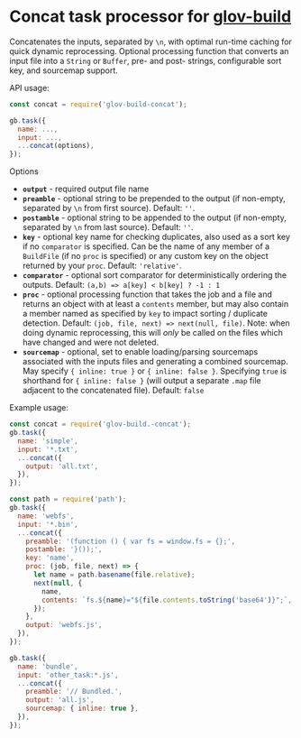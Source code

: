 Concat task processor for [glov-build](https://github.com/Jimbly/glov-build)
=============================

Concatenates the inputs, separated by `\n`, with optimal run-time caching for quick dynamic reprocessing.  Optional processing function that converts an input file into a `String` or `Buffer`, pre- and post- strings, configurable sort key, and sourcemap support.

API usage:
```javascript
const concat = require('glov-build-concat');

gb.task({
  name: ...,
  input: ...,
  ...concat(options),
});
```
Options
* **`output`** - required output file name
* **`preamble`** - optional string to be prepended to the output (if non-empty, separated by `\n` from first source).  Default: `''`.
* **`postamble`** - optional string to be appended to the output (if non-empty, separated by `\n` from last source).  Default: `''`.
* **`key`** - optional key name for checking duplicates, also used as a sort key if no `comparator` is specified.  Can be the name of any member of a `BuildFile` (if no `proc` is specified) or any custom key on the object returned by your `proc`.  Default: `'relative'`.
* **`comparator`** - optional sort comparator for deterministically ordering the outputs.  Default: `(a,b) => a[key] < b[key] ? -1 : 1`
* **`proc`** - optional processing function that takes the job and a file and returns an object with at least a `contents` member, but may also contain a member named as specified by `key` to impact sorting / duplicate detection.  Default: `(job, file, next) => next(null, file)`.  Note: when doing dynamic reprocessing, this will *only* be called on the files which have changed and were not deleted.
* **`sourcemap`** - optional, set to enable loading/parsing sourcemaps associated with the inputs files and generating a combined sourcemap.  May specify `{ inline: true }` or `{ inline: false }`.  Specifying `true` is shorthand for `{ inline: false }` (will output a separate `.map` file adjacent to the concatenated file).  Default: `false`


Example usage:
```javascript
const concat = require('glov-build.-concat');
gb.task({
  name: 'simple',
  input: '*.txt',
  ...concat({
    output: 'all.txt',
  }),
});

const path = require('path');
gb.task({
  name: 'webfs',
  input: '*.bin',
  ...concat({
    preamble: '(function () { var fs = window.fs = {};',
    postamble: '}());',
    key: 'name',
    proc: (job, file, next) => {
      let name = path.basename(file.relative);
      next(null, {
        name,
        contents: `fs.${name}="${file.contents.toString('base64')}";`,
      });
    },
    output: 'webfs.js',
  }),
});

gb.task({
  name: 'bundle',
  input: 'other_task:*.js',
  ...concat({
    preamble: '// Bundled.',
    output: 'all.js',
    sourcemap: { inline: true },
  }),
});

```
